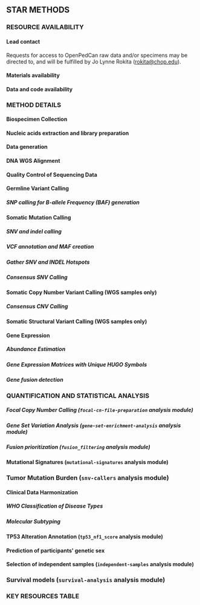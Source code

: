 ## STAR METHODS

### RESOURCE AVAILABILITY

#### Lead contact

Requests for access to OpenPedCan raw data and/or specimens may be directed to, and will be fulfilled by Jo Lynne Rokita (rokita@chop.edu).

#### Materials availability


#### Data and code availability


### METHOD DETAILS

#### Biospecimen Collection


#### Nucleic acids extraction and library preparation


#### Data generation


#### DNA WGS Alignment


#### Quality Control of Sequencing Data


#### Germline Variant Calling

##### SNP calling for B-allele Frequency (BAF) generation




#### Somatic Mutation Calling


##### SNV and indel calling


##### VCF annotation and MAF creation


##### Gather SNV and INDEL Hotspots


##### Consensus SNV Calling


#### Somatic Copy Number Variant Calling (WGS samples only)


##### Consensus CNV Calling


#### Somatic Structural Variant Calling (WGS samples only)


#### Gene Expression


##### Abundance Estimation


##### Gene Expression Matrices with Unique HUGO Symbols


##### Gene fusion detection


### QUANTIFICATION AND STATISTICAL ANALYSIS



##### Focal Copy Number Calling (`focal-cn-file-preparation` analysis module)



##### Gene Set Variation Analysis (`gene-set-enrichment-analysis` analysis module)




##### Fusion prioritization (`fusion_filtering` analysis module)




#### Mutational Signatures (`mutational-signatures` analysis module)



### Tumor Mutation Burden (`snv-callers` analysis module)


#### Clinical Data Harmonization

##### WHO Classification of Disease Types


##### Molecular Subtyping


#### TP53 Alteration Annotation (`tp53_nf1_score` analysis module)


#### Prediction of participants' genetic sex


#### Selection of independent samples (`independent-samples` analysis module)




### Survival models (`survival-analysis` analysis module)


### KEY RESOURCES TABLE


